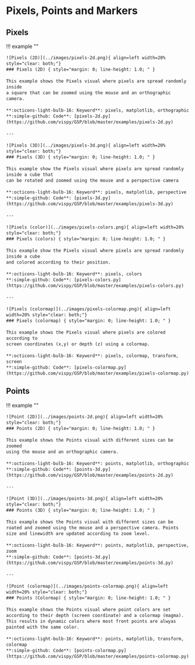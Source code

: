 
# Pixels, Points and Markers


## Pixels

!!! example ""

    ![Pixels (2D)](../images/pixels-2d.png){ align=left width=20% style="clear: both;"}
    ### Pixels (2D) { style="margin: 0; line-height: 1.0; " }

    This example shows the Pixels visual where pixels are spread randomly inside
    a square that can be zoomed using the mouse and an orthographic camera.
    
    **:octicons-light-bulb-16: Keyword**: pixels, matplotlib, orthographic  
    **:simple-github: Code**: [pixels-2d.py](https://github.com/vispy/GSP/blob/master/examples/pixels-2d.py)

    ---

    ![Pixels (3D)](../images/pixels-3d.png){ align=left width=20% style="clear: both;"}
    ### Pixels (3D) { style="margin: 0; line-height: 1.0; " }

    This example show the Pixels visual where pixels are spread randomly inside a cube that
    can be rotated and zoomed using the mouse and a perspective camera

    **:octicons-light-bulb-16: Keyword**: pixels, matplotlib, perspective  
    **:simple-github: Code**: [pixels-3d.py](https://github.com/vispy/GSP/blob/master/examples/pixels-3d.py)
    
    ---

    ![Pixels (color)](../images/pixels-colors.png){ align=left width=20% style="clear: both;"}
    ### Pixels (colors) { style="margin: 0; line-height: 1.0; " }

    This example show the Pixels visual where pixels are spread randomly inside a cube
    and colored according to their position.

    **:octicons-light-bulb-16: Keyword**: pixels, colors  
    **:simple-github: Code**: [pixels-colors.py](https://github.com/vispy/GSP/blob/master/examples/pixels-colors.py)

    ---

    ![Pixels (colormap)](../images/pixels-colormap.png){ align=left width=20% style="clear: both;"}
    ### Pixels (colormap) { style="margin: 0; line-height: 1.0; " }

    This example shows the Pixels visual where pixels are colored according to
    screen coordinates (x,y) or depth (z) using a colormap.

    **:octicons-light-bulb-16: Keyword**: pixels, colormap, transform, screen  
    **:simple-github: Code**: [pixels-colormap.py](https://github.com/vispy/GSP/blob/master/examples/pixels-colormap.py)


## Points

!!! example ""

    ![Point (2D)](../images/points-2d.png){ align=left width=20% style="clear: both;"}
    ### Points (2D) { style="margin: 0; line-height: 1.0; " }

    This example shows the Points visual with different sizes can be zoomed
    using the mouse and an orthographic camera.

    **:octicons-light-bulb-16: Keyword**: points, matplotlib, orthographic  
    **:simple-github: Code**: [points-3d.py](https://github.com/vispy/GSP/blob/master/examples/points-2d.py)

    ---

    ![Point (3D)](../images/points-3d.png){ align=left width=20% style="clear: both;"}
    ### Points (3D) { style="margin: 0; line-height: 1.0; " }

    This example shows the Points visual with different sizes can be
    roated and zoomed using the mouse and a perspective camera. Points
    size and linewidth are updated according to zoom level.

    **:octicons-light-bulb-16: Keyword**: points, matplotlib, perspective, zoom  
    **:simple-github: Code**: [points-3d.py](https://github.com/vispy/GSP/blob/master/examples/points-3d.py)

    ---

    ![Point (colormap)](../images/points-colormap.png){ align=left width=20% style="clear: both;"}
    ### Points (Colormap) { style="margin: 0; line-height: 1.0; " }

    This example shows the Points visual where point colors are set
    according to their depth (screen coordinate) and a colormap (magma).
    This results in dynamic colors where most front points are alwyas
    painted with the same color.

    **:octicons-light-bulb-16: Keyword**: points, matplotlib, transform, colormap  
    **:simple-github: Code**: [points-colormap.py](https://github.com/vispy/GSP/blob/master/examples/points-colormap.py)



